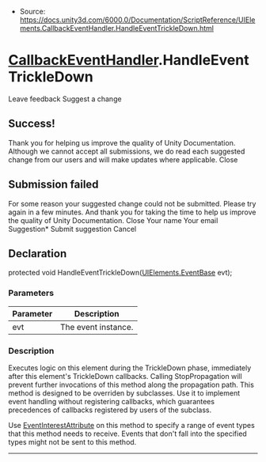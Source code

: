 * Source: https://docs.unity3d.com/6000.0/Documentation/ScriptReference/UIElements.CallbackEventHandler.HandleEventTrickleDown.html

#  [CallbackEventHandler](https://docs.unity3d.com/6000.0/Documentation/ScriptReference/UIElements.CallbackEventHandler.html).HandleEventTrickleDown
Leave feedback
Suggest a change
## Success!
Thank you for helping us improve the quality of Unity Documentation. Although we cannot accept all submissions, we do read each suggested change from our users and will make updates where applicable.
Close
## Submission failed
For some reason your suggested change could not be submitted. Please <a>try again</a> in a few minutes. And thank you for taking the time to help us improve the quality of Unity Documentation.
Close
Your name Your email Suggestion* Submit suggestion
Cancel
## Declaration
protected void HandleEventTrickleDown([UIElements.EventBase](https://docs.unity3d.com/6000.0/Documentation/ScriptReference/UIElements.EventBase.html) evt); 
### Parameters
Parameter | Description  
---|---  
evt | The event instance.  
### Description
Executes logic on this element during the TrickleDown phase, immediately after this element's TrickleDown callbacks. Calling StopPropagation will prevent further invocations of this method along the propagation path. 
This method is designed to be overriden by subclasses. Use it to implement event handling without registering callbacks, which guarantees precedences of callbacks registered by users of the subclass.  
  
Use [EventInterestAttribute](https://docs.unity3d.com/6000.0/Documentation/ScriptReference/UIElements.EventInterestAttribute.html) on this method to specify a range of event types that this method needs to receive. Events that don't fall into the specified types might not be sent to this method. 
* * *
